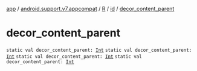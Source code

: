 [app](../../../index.md) / [android.support.v7.appcompat](../../index.md) / [R](../index.md) / [id](index.md) / [decor_content_parent](.)

# decor_content_parent

`static val decor_content_parent: `[`Int`](https://kotlinlang.org/api/latest/jvm/stdlib/kotlin/-int/index.html)
`static val decor_content_parent: `[`Int`](https://kotlinlang.org/api/latest/jvm/stdlib/kotlin/-int/index.html)
`static val decor_content_parent: `[`Int`](https://kotlinlang.org/api/latest/jvm/stdlib/kotlin/-int/index.html)
`static val decor_content_parent: `[`Int`](https://kotlinlang.org/api/latest/jvm/stdlib/kotlin/-int/index.html)